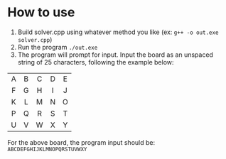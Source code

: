 # How to use
1. Build solver.cpp using whatever method you like (ex: `g++ -o out.exe solver.cpp`)
2. Run the program `./out.exe`
3. The program will prompt for input. Input the board as an unspaced string of 25 characters, following the example below:

| | | | | |
| :---: | :---: | :---: | :---: | :---: |
| A | B | C | D | E |
| F | G | H | I | J | 
| K | L | M | N | O | 
| P | Q | R | S | T | 
| U | V | W | X | Y | 

For the above board, the program input should be: `ABCDEFGHIJKLMNOPQRSTUVWXY`
